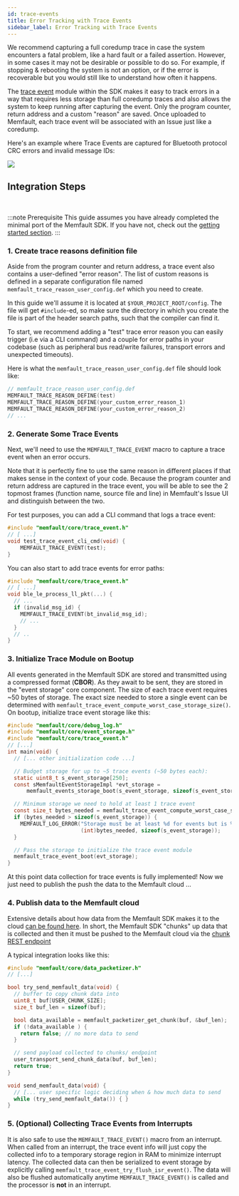 ```yaml
---
id: trace-events
title: Error Tracking with Trace Events
sidebar_label: Error Tracking with Trace Events
---
```


We recommend capturing a full coredump trace in case the system encounters a
fatal problem, like a hard fault or a failed assertion. However, in some cases
it may not be desirable or possible to do so. For example, if stopping &
rebooting the system is not an option, or if the error is recoverable but you
would still like to understand how often it happens.

The
[trace event](https://github.com/memfault/memfault-firmware-sdk/blob/master/components/core/include/memfault/core/trace_event.h)
module within the SDK makes it easy to track errors in a way that requires less
storage than full coredump traces and also allows the system to keep running
after capturing the event. Only the program counter, return address and a custom
"reason" are saved. Once uploaded to Memfault, each trace event will be
associated with an Issue just like a coredump.

Here's an example where Trace Events are captured for Bluetooth protocol CRC
errors and invalid message IDs:

![](/img/docs/embedded/trace-reason-example.png)

## Integration Steps

<br/>

:::note Prerequisite
This guide assumes you have already completed the minimal port
of the Memfault SDK. If you have not, check out the
[getting started section](/docs/embedded/introduction#getting-started).
:::

### 1. Create trace reasons definition file

Aside from the program counter and return address, a trace event also contains a
user-defined "error reason". The list of custom reasons is defined in a separate
configuration file named `memfault_trace_reason_user_config.def` which you need
to create.

In this guide we'll assume it is located at `$YOUR_PROJECT_ROOT/config`. The
file will get `#include`-ed, so make sure the directory in which you create the
file is part of the header search paths, such that the compiler can find it.

To start, we recommend adding a "test" trace error reason you can easily trigger
(i.e via a CLI command) and a couple for error paths in your codebase (such as
peripheral bus read/write failures, transport errors and unexpected timeouts).

Here is what the `memfault_trace_reason_user_config.def` file should look like:

```c
// memfault_trace_reason_user_config.def
MEMFAULT_TRACE_REASON_DEFINE(test)
MEMFAULT_TRACE_REASON_DEFINE(your_custom_error_reason_1)
MEMFAULT_TRACE_REASON_DEFINE(your_custom_error_reason_2)
// ...
```

### 2. Generate Some Trace Events

Next, we'll need to use the `MEMFAULT_TRACE_EVENT` macro to capture a trace
event when an error occurs.

Note that it is perfectly fine to use the same reason in different places if
that makes sense in the context of your code. Because the program counter and
return address are captured in the trace event, you will be able to see the 2
topmost frames (function name, source file and line) in Memfault's Issue UI and
distinguish between the two.

For test purposes, you can add a CLI command that logs a trace event:

```c
#include "memfault/core/trace_event.h"
// [ ...]
void test_trace_event_cli_cmd(void) {
    MEMFAULT_TRACE_EVENT(test);
}
```

You can also start to add trace events for error paths:

```c
#include "memfault/core/trace_event.h"
// [ ...]
void ble_le_process_ll_pkt(...) {
  // ...
  if (invalid_msg_id) {
    MEMFAULT_TRACE_EVENT(bt_invalid_msg_id);
    // ...
  }
  // ..
}
```

### 3. Initialize Trace Module on Bootup

All events generated in the Memfault SDK are stored and transmitted using a
compressed format (**CBOR**). As they await to be sent, they are stored in the
"event storage" core component. The size of each trace event requires ~50 bytes
of storage. The exact size needed to store a single event can be determined with
`memfault_trace_event_compute_worst_case_storage_size()`. On bootup, initialize
trace event storage like this:

```c
#include "memfault/core/debug_log.h"
#include "memfault/core/event_storage.h"
#include "memfault/core/trace_event.h"
// [...]
int main(void) {
  // [... other initialization code ...]

  // Budget storage for up to ~5 trace events (~50 bytes each):
  static uint8_t s_event_storage[250];
  const sMemfaultEventStorageImpl *evt_storage =
      memfault_events_storage_boot(s_event_storage, sizeof(s_event_storage));

  // Minimum storage we need to hold at least 1 trace event
  const size_t bytes_needed = memfault_trace_event_compute_worst_case_storage_size();
  if (bytes_needed > sizeof(s_event_storage)) {
    MEMFAULT_LOG_ERROR("Storage must be at least %d for events but is %d",
                       (int)bytes_needed, sizeof(s_event_storage));
  }

  // Pass the storage to initialize the trace event module
  memfault_trace_event_boot(evt_storage);
}
```

At this point data collection for trace events is fully implemented! Now we just
need to publish the push the data to the Memfault cloud ...

### 4. Publish data to the Memfault cloud

Extensive details about how data from the Memfault SDK makes it to the cloud
[can be found here](data-from-firmware-to-cloud.md). In short, the Memfault SDK
"chunks" up data that is collected and then it must be pushed to the Memfault
cloud via the
[chunk REST endpoint](https://api-docs.memfault.com/?version=latest#66b0e390-2c3e-4c0d-b6c2-836a287b9e5f)

A typical integration looks like this:

```c
#include "memfault/core/data_packetizer.h"
// [...]

bool try_send_memfault_data(void) {
  // buffer to copy chunk data into
  uint8_t buf[USER_CHUNK_SIZE];
  size_t buf_len = sizeof(buf);

  bool data_available = memfault_packetizer_get_chunk(buf, &buf_len);
  if (!data_available ) {
    return false; // no more data to send
  }

  // send payload collected to chunks/ endpoint
  user_transport_send_chunk_data(buf, buf_len);
  return true;
}

void send_memfault_data(void) {
  // [... user specific logic deciding when & how much data to send
  while (try_send_memfault_data()) { }
}
```

### 5. (Optional) Collecting Trace Events from Interrupts

It is also safe to use the `MEMFAULT_TRACE_EVENT()` macro from an interrupt.
When called from an interrupt, the trace event info will just copy the collected
info to a temporary storage region in RAM to minimize interrupt latency. The
collected data can then be serialized to event storage by explicitly calling
`memfault_trace_event_try_flush_isr_event()`. The data will also be flushed
automatically anytime `MEMFAULT_TRACE_EVENT()` is called and the processor is
**not** in an interrupt.
